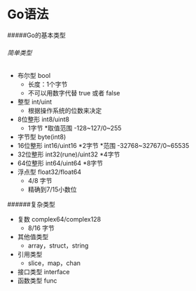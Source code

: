 ﻿Go语法
======

#####Go的基本类型
###### 简单类型
* 布尔型 bool
    * 长度：1个字节
    * 不可以用数字代替 true 或者 false
* 整型 int/uint
    * 根据操作系统的位数来决定
* 8位整形 int8/uint8
    * 1字节
    *取值范围 -128~127/0~255
* 字节型 byte(int8)
* 16位整形 int16/uint16
    *2字节
    *范围 -32768~32767/0~65535
* 32位整形 int32(rune)/uint32
    *4字节
* 64位整形 int64/uint64
    *8字节
* 浮点型 float32/float64
    * 4/8 字节
    * 精确到7/15小数位

######复杂类型
* 复数 complex64/complex128
    * 8/16 字节
* 其他值类型
    * array，struct，string
* 引用类型
    * slice，map，chan
* 接口类型 interface
* 函数类型 func






